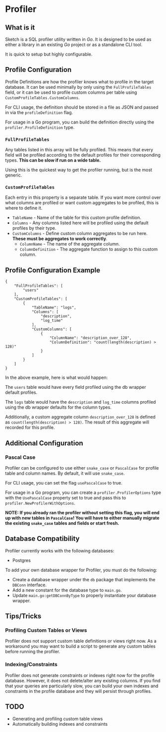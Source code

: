 # Profiler

## What is it
Sketch is a SQL profiler utility written in _Go_.  It is designed to be used as either a library in an existing _Go_ project or as a standalone CLI tool.

It is quick to setup but highly configurable.

## Profile Configuration 
Profile Definitions are how the profiler knows what to profile in the target database.  It can be used minimally by only using the `FullProfileTables` field, or it can be used to profile custom columns per table using `CustomProfileTables.CustomColumns`.

For CLI usage, the definition should be stored in a file as JSON and passed in via the `profileDefinition` flag.

For usage in a Go program, you can build the definition directly using the `profiler.ProfileDefinition` type.

### `FullProfileTables`
Any tables listed in this array will be fully profiled.  This means that every field will be profiled according to the default profiles for their corresponding types.  **This can be slow if run on a wide table.**

Using this is the quickest way to get the profiler running, but is the most generic.

### `CustomProfileTables`
Each entry in this property is a separate table.  If you want more control over what columns are profiled or want custom aggregates to be profiled, this is where to define it.

- `TableName` - Name of the table for this custom profile definition.
- `Columns` - Any columns listed here will be profiled using the default profiles by their type.
- `CustomColumns` - Define custom column aggregates to be run here.  **These must be aggregates to work correctly**.
    - `ColumnName` - The name of the aggregate column.
    - `ColumnDefinition` - The aggregate function to assign to this custom column.

## Profile Configuration Example
```
{
    "FullProfileTables": [
        "users"
    ],
    "CustomProfileTables": [
        {
            "TableName": "logs",
            "Columns": [
                "description",
                "log_time"
            ],
            "CustomColumns": [
                {
                    "ColumnName": "description_over_128",
                    "ColumnDefinition": "count(length(description) > 128)"
                }
            ]
        }
    ]
}
```

In the above example, here is what would happen:

The `users` table would have every field profiled using the db wrapper default profiles.

The `logs` table would have the `description` and `log_time` columns profiled using the db wrapper defaults for the column types.

Additionally, a custom aggregate column `description_over_128` is defined as `count(length(description) > 128)`.  The result of this aggregate will recorded for this profile.

## Additional Configuration
### Pascal Case
Profiler can be configured to use either `snake_case` or `PascalCase` for profile table and column names.  By default, it will use `snake_case`.

For CLI usage, you can set the flag `usePascalCase` to true.

For usage in a Go program, you can create a `profiler.ProfilerOptions` type with the `UsePascalCase` property set to true and pass this to `profiler.NewProfilerWithOptions`.

**NOTE: If you already ran the profiler without setting this flag, you will end up with new tables in `PascalCase`!  You will have to either manually migrate the existing `snake_case` tables and fields or start fresh.**

## Database Compatibility
Profiler currently works with the following databases:
- Postgres

To add your own database wrapper for Profiler, you must do the following:
- Create a database wrapper under the `db` package that implements the `DBConn` interface.
- Add a new constant for the database type to `main.go`.
- Update `main.go:getDBConnByType` to properly instantiate your database wrapper.

## Tips/Tricks
### Profiling Custom Tables or Views
Profiler does not support custom table definitions or views right now.  As a workaround you may want to build a script to generate any custom tables before running the profiler.

### Indexing/Constraints
Profiler does not generate constraints or indexes right now for the profile database.  However, it does not delete/alter any existing columns.  If you find that your queries are particularly slow, you can build your own indexes and constraints in the profile database and they will persist through profiles.

## TODO
- Generating and profiling custom table views
- Automatically building indexes and constraints